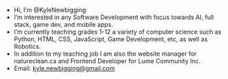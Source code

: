 - Hi, I’m @KyleNewbigging
- I’m interested in any Software Development with focus towards AI, full stack, game dev, and mobile apps.
- I’m currently teaching grades 1-12 a variety of computer science such as Python, HTML, CSS, JavaScript, Game Development, etc, as well as Robotics.
- In addition to my teaching job I am also the website manager for natureclean.ca and Frontend Developer for Lume Community Inc.
- Email: kyle.newbigging@gmail.com
